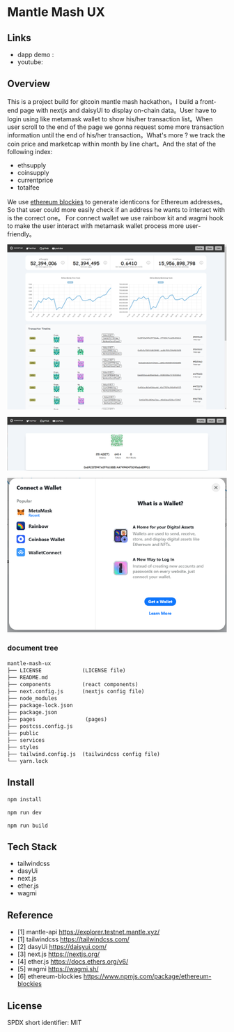 # Mantle Mash UX

## Links

- dapp demo :
- youtube:

## Overview

This is a project build for gitcoin mantle mash hackathon。I build a front-end page with nextjs and daisyUI to display on-chain data。User have to login using like metamask wallet to show his/her transaction list。When user scroll to the end of the page we gonna request some more transaction information until the end of his/her transaction。What's more ? we track the coin price and marketcap within month by line chart。And the stat of the following index:

- ethsupply
- coinsupply
- currentprice
- totalfee

We use [ethereum blockies](https://github.com/ethereum/blockies) to generate identicons for Ethereum addresses。So that user could more easily check if an address he wants to interact with is the correct one。
For connect wallet we use rainbow kit and wagmi hook to make the user interact with metamask wallet process more user-friendly。

![alt ""](/public/overview.png)

![alt ""](/public/account.png)

![alt ""](/public/wallet.png)

### document tree

```
mantle-mash-ux
├── LICENSE             (LICENSE file)
├── README.md
├── components          (react components)
├── next.config.js      (nextjs config file)
├── node_modules
├── package-lock.json
├── package.json
├── pages                (pages)
├── postcss.config.js
├── public
├── services
├── styles
├── tailwind.config.js  (tailwindcss config file)
└── yarn.lock

```

## Install

```shell
npm install
```

```shell
npm run dev
```

```shell
npm run build
```

## Tech Stack

- tailwindcss
- dasyUi
- next.js
- ether.js
- wagmi

## Reference

- [1] mantle-api <https://explorer.testnet.mantle.xyz/>
- [1] tailwindcss <https://tailwindcss.com/>
- [2] dasyUi <https://daisyui.com/>
- [3] next.js <https://nextjs.org/>
- [4] ether.js <https://docs.ethers.org/v6/>
- [5] wagmi <https://wagmi.sh/>
- [6] ethereum-blockies <https://www.npmjs.com/package/ethereum-blockies>

## License

SPDX short identifier: MIT
